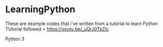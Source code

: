 # LearningPython
These are example codes that i've written from a tutorial to learn Python
TUtorial followed = https://youtu.be/_uQrJ0TkZlc

Python 3
